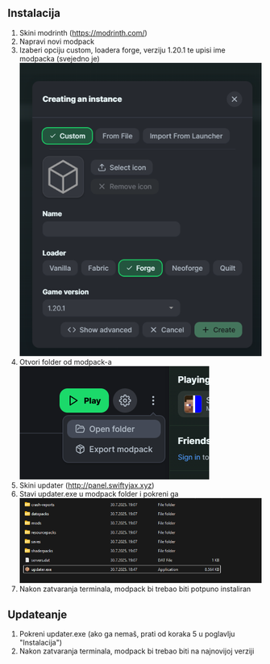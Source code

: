 ## Instalacija

1. Skini modrinth (https://modrinth.com/)  
2. Napravi novi modpack  
3. Izaberi opciju custom, loadera forge, verziju 1.20.1 te upisi ime modpacka (svejedno je)
![alt text](tutorial/createmodpack.png)  
4. Otvori folder od modpack-a  
![alt text](tutorial/openfolder.png)  
5. Skini updater (http://panel.swiftyjax.xyz)  
6. Stavi updater.exe u modpack folder i pokreni ga  
![alt text](tutorial/folder.png)  
7. Nakon zatvaranja terminala, modpack bi trebao biti potpuno instaliran

## Updateanje
1. Pokreni updater.exe (ako ga nemaš, prati od koraka 5 u poglavlju "Instalacija")
2. Nakon zatvaranja terminala, modpack bi trebao biti na najnovijoj verziji

